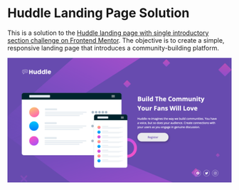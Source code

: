 # Huddle Landing Page Solution

This is a solution to the [Huddle landing page with single introductory section challenge on Frontend Mentor](https://www.frontendmentor.io/challenges/huddle-landing-page-with-a-single-introductory-section-B_2Wvxgi0). The objective is to create a simple, responsive landing page that introduces a community-building platform.

![](./images/screenshot.png)
